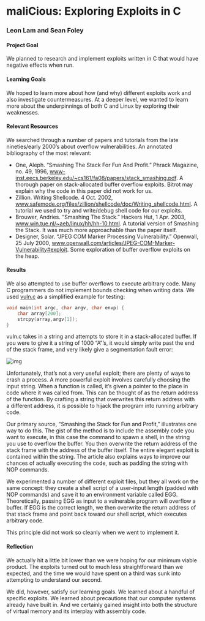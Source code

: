 # maliCious: Exploring Exploits in C
### Leon Lam and Sean Foley

#### Project Goal

We planned to research and implement exploits written in C that would have negative effects when run.

#### Learning Goals

We hoped to learn more about how (and why) different exploits work and also investigate countermeasures. At a deeper level, we wanted to learn more about the underpinnings of both C and Linux by exploring their weaknesses.

#### Relevant Resources

We searched through a number of papers and tutorials from the late nineties/early 2000’s about overflow vulnerabilities. An annotated bibliography of the most relevant:

- One, Aleph. “Smashing The Stack For Fun And Profit.” Phrack Magazine, no. 49, 1996, www-inst.eecs.berkeley.edu/~cs161/fa08/papers/stack_smashing.pdf. A thorough paper on stack-allocated buffer overflow exploits. Bitrot may explain why the code in this paper did not work for us.
- Zillion. Writing Shellcode. 4 Oct. 2002, www.safemode.org/files/zillion/shellcode/doc/Writing_shellcode.html. A tutorial we used to try and write/debug shell code for our exploits.
- Brouwer, Andries. “Smashing The Stack.” Hackers Hut, 1 Apr. 2003, www.win.tue.nl/~aeb/linux/hh/hh-10.html. A tutorial version of Smashing the Stack. It was much more approachable than the paper itself.
- Designer, Solar. “JPEG COM Marker Processing Vulnerability.” Openwall, 25 July 2000, www.openwall.com/articles/JPEG-COM-Marker-Vulnerability#exploit. Some exploration of buffer overflow exploits on the heap.

#### Results

We also attempted to use buffer overflows to execute arbitrary code. Many C programmers do not implement bounds checking when writing data. We used [vuln.c](https://github.com/leonjunwei/maliCious/blob/master/vuln.c) as a simplified example for testing:

```c
void main(int argc, char argv, char envp) {
    char array[200];
    strcpy(array,argv[1]);
}
```

vuln.c takes in a string and attempts to store it in a stack-allocated buffer. If you were to give it a string of 1000 “A”’s, it would simply write past the end of the stack frame, and very likely give a segmentation fault error:

![img](https://lh6.googleusercontent.com/zIhYfFN1AG0FA8ZIwDH_iuVZYgXNkC7LUq2i-x5xLO-WVD157IbR8EHcL_hG0uEehyXNJ2-idp2Ub8wyorsN7WupEp8fxZMsslirI4ZZIaOsXRzsP2LhvaWdi-IzspglmigxofL6)

Unfortunately, that’s not a very useful exploit; there are plenty of ways to crash a process. A more powerful exploit involves carefully choosing the input string. When a function is called, it’s given a pointer to the place in code where it was called from. This can be thought of as the return address of the function. By crafting a string that overwrites this return address with a different address, it is possible to hijack the program into running arbitrary code.

Our primary source, “Smashing the Stack for Fun and Profit,” illustrates one way to do this. The gist of the method is to include the assembly code you want to execute, in this case the command to spawn a shell, in the string you use to overflow the buffer. You then overwrite the return address of the stack frame with the address of the buffer itself. The entire elegant exploit is contained within the string. The article also explains ways to improve our chances of actually executing the code, such as padding the string with NOP commands.

We experimented a number of different exploit files, but they all work on the same concept: they create a shell script of a user-input length (padded with NOP commands) and save it to an environment variable called EGG. Theoretically, passing EGG as input to a vulnerable program will overflow a buffer. If EGG is the correct length, we then overwrite the return address of that stack frame and point back toward our shell script, which executes arbitrary code.

This principle did not work so cleanly when we went to implement it. 

#### Reflection

We actually hit a little bit lower than we were hoping for our minimum viable product. The exploits turned out to much less straightforward than we expected, and the time we would have spent on a third was sunk into attempting to understand our second. 

We did, however, satisfy our learning goals. We learned about a handful of specific exploits. We learned about precautions that our computer systems already have built in. And we certainly gained insight into both the structure of virtual memory and its interplay with assembly code.
